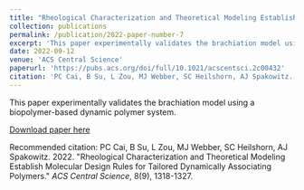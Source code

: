 ```yaml
---
title: "Rheological Characterization and Theoretical Modeling Establish Molecular Design Rules for Tailored Dynamically Associating Polymers"
collection: publications
permalink: /publication/2022-paper-number-7
excerpt: 'This paper experimentally validates the brachiation model using a biopolymer-based dynamic polymer system.'
date: 2022-09-12
venue: 'ACS Central Science'
paperurl: 'https://pubs.acs.org/doi/full/10.1021/acscentsci.2c00432'
citation: 'PC Cai, B Su, L Zou, MJ Webber, SC Heilshorn, AJ Spakowitz. 2022. &quot;Rheological Characterization and Theoretical Modeling Establish Molecular Design Rules for Tailored Dynamically Associating Polymers.&quot; <i>ACS Central Science</i>, 8(9), 1318-1327.'
---
```

This paper experimentally validates the brachiation model using a biopolymer-based dynamic polymer system.

[Download paper here](https://pubs.acs.org/doi/full/10.1021/acscentsci.2c00432)

Recommended citation: PC Cai, B Su, L Zou, MJ Webber, SC Heilshorn, AJ Spakowitz. 2022. "Rheological Characterization and Theoretical Modeling Establish Molecular Design Rules for Tailored Dynamically Associating Polymers." <i>ACS Central Science</i>, 8(9), 1318-1327.